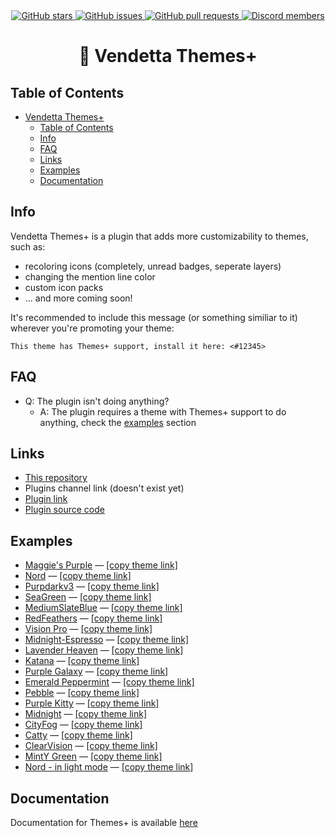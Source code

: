 <div align="center">
	<a href="https://github.com/nexpid/VendettaThemesPlus/stargazers">
		<img alt="GitHub stars" src="https://img.shields.io/github/stars/nexpid/VendettaThemesPlus?style=for-the-badge&color=b4befe&labelColor=1e1e2e&logo=starship&logoColor=fff">
	</a>
	<a href="https://github.com/nexpid/VendettaThemesPlus/issues">
		<img alt="GitHub issues" src="https://img.shields.io/github/issues/nexpid/VendettaThemesPlus?style=for-the-badge&color=74c7ec&labelColor=1e1e2e&logo=gitbook&logoColor=fff">
	</a>
	<a href="https://github.com/nexpid/VendettaThemesPlus/pulls">
		<img alt="GitHub pull requests" src="https://img.shields.io/github/issues-pr/nexpid/VendettaThemesPlus?style=for-the-badge&color=a6e3a1&labelColor=1e1e2e&logo=saucelabs&logoColor=fff">
	</a>
	<a href="https://discord.gg/n9QQ4XhhJP">
		<img alt="Discord members" src="https://img.shields.io/discord/1015931589865246730?style=for-the-badge&color=eba0ac&labelColor=1e1e2e&logo=discord&logoColor=fff">
	</a>
</div>
<div align="center">
    <h1>🎨 Vendetta Themes+</h1>
</div>

## Table of Contents

- [Vendetta Themes+](#-vendetta-themes)
  - [Table of Contents](#table-of-contents)
  - [Info](#info)
  - [FAQ](#faq)
  - [Links](#links)
  - [Examples](#examples)
  - [Documentation](#documentation)

## Info

Vendetta Themes+ is a plugin that adds more customizability to themes, such as:

- recoloring icons (completely, unread badges, seperate layers)
- changing the mention line color
- custom icon packs
- ... and more coming soon!

It's recommended to include this message (or something similiar to it) wherever you're promoting your theme:

```
This theme has Themes+ support, install it here: <#12345>
```

## FAQ

- Q: The plugin isn't doing anything?
  - A: The plugin requires a theme with Themes+ support to do anything, check the [examples](#examples) section

## Links

- [This repository](https://github.com/nexpid/VendettaThemesPlus)
- Plugins channel link (doesn't exist yet)
- [Plugin link](https://vendetta.nexpid.xyz/themes-plus)
- [Plugin source code](https://github.com/nexpid/VendettaPlugins/tree/main/plugins/themes-plus)

## Examples

- [Maggie's Purple](https://discord.com/channels/1015931589865246730/1137102371172917380) — [\[copy theme link\]](https://raw.githubusercontent.com/maggster165/vendettathemes/main/maggiespurple.json)
- [Nord](https://discord.com/channels/1015931589865246730/1135824724212076644) — [\[copy theme link\]](https://raw.githubusercontent.com/vorlie/VendettaThemes/main/Nord/nord.json)
- [Purpdarkv3](https://discord.com/channels/1015931589865246730/1135824892575613019) — [\[copy theme link\]](https://raw.githubusercontent.com/vorlie/VendettaThemes/main/Purpdark/PurpDark_BG/Purpdark_v3.json)
- [SeaGreen](https://discord.com/channels/1015931589865246730/1135825053968252969) — [\[copy theme link\]](https://raw.githubusercontent.com/vorlie/VendettaThemes/main/SeaGreen/SeaGreen.json)
- [MediumSlateBlue](https://discord.com/channels/1015931589865246730/1135825255445823528) — [\[copy theme link\]](https://raw.githubusercontent.com/vorlie/VendettaThemes/main/MediumSlateBlue/MediumSlateBlue.json)
- [RedFeathers](https://discord.com/channels/1015931589865246730/1135825435972870186) — [\[copy theme link\]](https://raw.githubusercontent.com/vorlie/VendettaThemes/main/MediumSlateBlue/MediumSlateBlue.json)
- [Vision Pro](https://discord.com/channels/1015931589865246730/1137781580857872475) — [\[copy theme link\]](https://raw.githubusercontent.com/VodkaXMartini/VendettaTheme-Plus/main/Vision%20pro%202.0.json)
- [Midnight-Espresso](https://discord.com/channels/1015931589865246730/1138099451026747402/1138099451026747402) — [\[copy theme link\]](https://raw.githubusercontent.com/VodkaXMartini/VendettaTheme-Plus/main/MidnightEspresso%20Plus.json)
- [Lavender Heaven](https://discord.com/channels/1015931589865246730/1138099451026747402/1138099646720393307) — [\[copy theme link\]](https://raw.githubusercontent.com/VodkaXMartini/VendettaTheme-Plus/main/LavenderHeaven%20Plus.json)
- [Katana](https://discord.com/channels/1015931589865246730/1138099451026747402/1138099827411001394) — [\[copy theme link\]](https://raw.githubusercontent.com/VodkaXMartini/VendettaTheme-Plus/main/Katana%20Plus.json)
- [Purple Galaxy](https://discord.com/channels/1015931589865246730/1138099451026747402/1138100188070805575) — [\[copy theme link\]](https://raw.githubusercontent.com/VodkaXMartini/VendettaTheme-Plus/main/PurpleGalaxy%20Plus.json)
- [Emerald Peppermint](https://discord.com/channels/1015931589865246730/1138099451026747402/1138100356962865212) — [\[copy theme link\]](https://raw.githubusercontent.com/VodkaXMartini/VendettaTheme-Plus/main/EmeraldPeppermint%20Plus.json)
- [Pebble](https://discord.com/channels/1015931589865246730/1138099451026747402/1138100645921034240) — [\[copy theme link\]](https://raw.githubusercontent.com/VodkaXMartini/VendettaTheme-Plus/main/EmeraldPeppermint%20Plus.json)
- [Purple Kitty](https://discord.com/channels/1015931589865246730/1138099451026747402/1138101958645911573) — [\[copy theme link\]](https://raw.githubusercontent.com/VodkaXMartini/VendettaTheme-Plus/main/PurpleKitty%20Plus.json)
- [Midnight](https://discord.com/channels/1015931589865246730/1138416851815239791) — [\[copy theme link\]](https://raw.githubusercontent.com/VodkaXMartini/VendettaTheme-Plus/main/Midnight%20Plus.json)
- [CityFog](https://discord.com/channels/1015931589865246730/1138877237857353758) — [\[copy theme link\]](https://raw.githubusercontent.com/Quinxxxx/Discord/main/Vendetta/CityFog.json)
- [Catty](https://discord.com/channels/1015931589865246730/1140193359256887336) — [\[copy theme link\]](https://raw.githubusercontent.com/ArisonID/aris-silly-themes/main/Catty.json)
- [ClearVision](https://discord.com/channels/1015931589865246730/1140264173457133669) — [\[copy theme link\]](https://raw.githubusercontent.com/TakiShiwa/Themes/main/ClearVision/Vendetta/ClearVision.json)
- [MintY Green](https://discord.com/channels/1015931589865246730/1140677087636758559) — [\[copy theme link\]](https://raw.githubusercontent.com/Panniku/VendettaThemes/main/minty-green.json)
- [Nord - in light mode](https://discord.com/channels/1015931589865246730/1140743874747310120) — [\[copy theme link\]](https://raw.githubusercontent.com/Quinxxxx/Discord-themes/main/Vendetta/Nord/light_nord.json)

## Documentation

Documentation for Themes+ is available [here](https://github.com/nexpid/VendettaThemesPlus/wiki)

